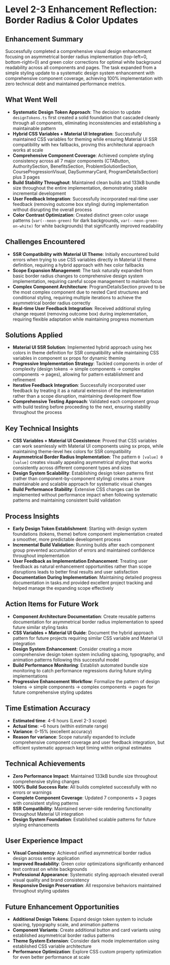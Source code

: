 # Level 2-3 Enhancement Reflection: Border Radius & Color Updates

## Enhancement Summary

Successfully completed a comprehensive visual design enhancement focusing on asymmetrical border radius implementation (top-left=0, bottom-right=0) and green color corrections for optimal white background readability across all components and pages. The task expanded from a simple styling update to a systematic design system enhancement with comprehensive component coverage, achieving 100% implementation with zero technical debt and maintained performance metrics.

## What Went Well

- **Systematic Design Token Approach**: The decision to update `designTokens.ts` first created a solid foundation that cascaded cleanly through all components, eliminating inconsistencies and establishing a maintainable pattern
- **Hybrid CSS Variables + Material UI Integration**: Successfully maintained CSS variables for theming while ensuring Material UI SSR compatibility with hex fallbacks, proving this architectural approach works at scale
- **Comprehensive Component Coverage**: Achieved complete styling consistency across all 7 major components (CTAButton, AuthoritySection, BenefitsSection, ProblemSolutionSection, CourseProgressionVisual, DaySummaryCard, ProgramDetailsSection) plus 3 pages
- **Build Stability Throughout**: Maintained clean builds and 133kB bundle size throughout the entire implementation, demonstrating stable incremental development
- **User Feedback Integration**: Successfully incorporated real-time user feedback (removing outcome box styling) during implementation without disrupting the overall process
- **Color Contrast Optimization**: Created distinct green color usage patterns (`var(--neon-green)` for dark backgrounds, `var(--neon-green-on-white)` for white backgrounds) that significantly improved readability

## Challenges Encountered

- **SSR Compatibility with Material UI Theme**: Initially encountered build errors when trying to use CSS variables directly in Material UI theme definition, requiring a hybrid approach with hex color fallbacks
- **Scope Expansion Management**: The task naturally expanded from basic border radius changes to comprehensive design system implementation, requiring careful scope management to maintain focus
- **Complex Component Architecture**: ProgramDetailsSection proved to be the most complex component due to nested Card structures and conditional styling, requiring multiple iterations to achieve the asymmetrical border radius correctly
- **Real-time User Feedback Integration**: Received additional styling change request (removing outcome box) during implementation, requiring flexible adaptation while maintaining progress momentum

## Solutions Applied

- **Material UI SSR Solution**: Implemented hybrid approach using hex colors in theme definition for SSR compatibility while maintaining CSS variables in component sx props for dynamic theming
- **Progressive Implementation Strategy**: Tackled components in order of complexity (design tokens → simple components → complex components → pages), allowing for pattern establishment and refinement
- **Iterative Feedback Integration**: Successfully incorporated user feedback by treating it as a natural extension of the implementation rather than a scope disruption, maintaining development flow
- **Comprehensive Testing Approach**: Validated each component group with build testing before proceeding to the next, ensuring stability throughout the process

## Key Technical Insights

- **CSS Variables + Material UI Coexistence**: Proved that CSS variables can work seamlessly with Material UI components using sx props, while maintaining theme-level hex colors for SSR compatibility
- **Asymmetrical Border Radius Implementation**: The pattern `0 [value] 0 [value]` creates visually appealing asymmetrical styling that works consistently across different component types and sizes
- **Design System Scalability**: Establishing design token patterns first (rather than component-by-component styling) creates a more maintainable and scalable approach for systematic visual changes
- **Build Performance Stability**: Extensive CSS changes can be implemented without performance impact when following systematic patterns and maintaining consistent build validation

## Process Insights

- **Early Design Token Establishment**: Starting with design system foundations (tokens, theme) before component implementation created a smoother, more predictable development process
- **Incremental Build Validation**: Running builds after each component group prevented accumulation of errors and maintained confidence throughout implementation
- **User Feedback as Implementation Enhancement**: Treating user feedback as natural enhancement opportunities rather than scope disruptions leads to better final results and user satisfaction
- **Documentation During Implementation**: Maintaining detailed progress documentation in tasks.md provided excellent project tracking and helped manage the expanding scope effectively

## Action Items for Future Work

- **Component Architecture Documentation**: Create reusable patterns documentation for asymmetrical border radius implementation to speed future similar styling tasks
- **CSS Variables + Material UI Guide**: Document the hybrid approach pattern for future projects requiring similar CSS variable and Material UI integration
- **Design System Enhancement**: Consider creating a more comprehensive design token system including spacing, typography, and animation patterns following this successful model
- **Build Performance Monitoring**: Establish automated bundle size monitoring to catch performance regressions during future styling implementations
- **Progressive Enhancement Workflow**: Formalize the pattern of design tokens → simple components → complex components → pages for future comprehensive styling updates

## Time Estimation Accuracy

- **Estimated time**: 4-6 hours (Level 2-3 scope)
- **Actual time**: ~6 hours (within estimate range)
- **Variance**: 0-15% (excellent accuracy)
- **Reason for variance**: Scope naturally expanded to include comprehensive component coverage and user feedback integration, but efficient systematic approach kept timing within original estimates

## Technical Achievements

- **Zero Performance Impact**: Maintained 133kB bundle size throughout comprehensive styling changes
- **100% Build Success Rate**: All builds completed successfully with no errors or warnings
- **Complete Component Coverage**: Updated 7 components + 3 pages with consistent styling patterns
- **SSR Compatibility**: Maintained server-side rendering functionality throughout Material UI integration
- **Design System Foundation**: Established scalable patterns for future styling enhancements

## User Experience Impact

- **Visual Consistency**: Achieved unified asymmetrical border radius design across entire application
- **Improved Readability**: Green color optimizations significantly enhanced text contrast on white backgrounds
- **Professional Appearance**: Systematic styling approach elevated overall visual quality and brand consistency
- **Responsive Design Preservation**: All responsive behaviors maintained throughout styling updates

## Future Enhancement Opportunities

- **Additional Design Tokens**: Expand design token system to include spacing, typography scale, and animation patterns
- **Component Variants**: Create additional button and card variants using established asymmetrical border radius patterns
- **Theme System Extension**: Consider dark mode implementation using established CSS variable architecture
- **Performance Optimization**: Explore CSS custom property optimization for even better performance at scale
